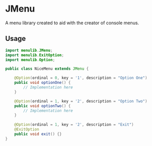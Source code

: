 # JMenu

A menu library created to aid with the creator of console menus.



## Usage

```java
import menulib.JMenu;
import menulib.ExitOption;
import menulib.Option;

public class NiceMenu extends JMenu {

    @Option(ordinal = 0, key = '1', description = "Option One")
    public void optionOne() {
        // Implementation here
    }

    @Option(ordinal = 1, key = '2', description = "Option Two")
    public void optionTwo() {
        // Implementation here
    }
    
    @Option(ordinal = 1, key = '2', description = "Exit")
    @ExitOption
    public void exit() {}
}
```


